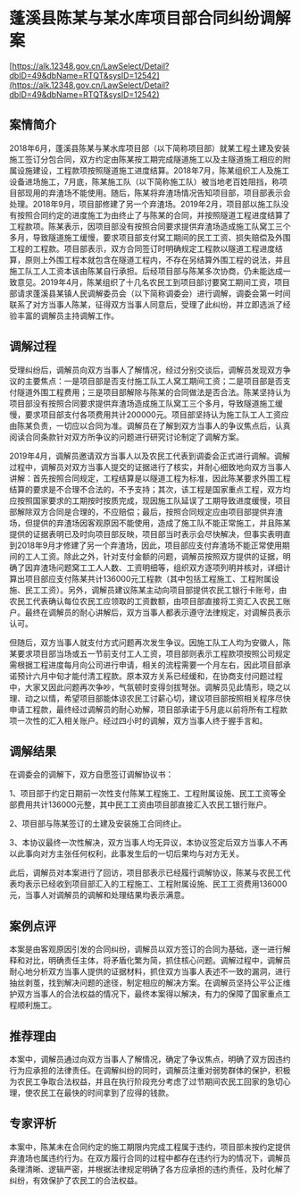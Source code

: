 # 蓬溪县陈某与某水库项目部合同纠纷调解案 

[https://alk.12348.gov.cn/LawSelect/Detail?dbID=49&dbName=RTQT&sysID=12542](https://alk.12348.gov.cn/LawSelect/Detail?dbID=49&dbName=RTQT&sysID=12542) 


## 案情简介 

2018年6月，蓬溪县陈某与某水库项目部（以下简称项目部）就某工程土建及安装施工签订分包合同，双方约定由陈某按工期完成隧道施工以及主隧道施工相应的附属设施建设，工程款项按照隧道施工进度结算。2018年7月，陈某组织工人及施工设备进场施工，7月底，陈某施工队（以下简称施工队）被当地老百姓阻挡，称项目部现用的弃渣场不能使用。随后，陈某将弃渣场情况告知项目部，项目部表示会处理。2018年9月，项目部修建了另一个弃渣场。2019年2月，项目部以施工队没有按照合同约定的进度施工为由终止了与陈某的合同，并按照隧道工程进度结算了工程款项。陈某表示，因项目部没有按照合同要求提供弃渣场造成施工队窝工三个多月，导致隧道施工缓慢，要求项目部支付窝工期间的民工工资、损失赔偿及外围工程的工程款。项目部表示，双方合同签订时明确规定工程款以隧道工程进度结算，原则上外围工程本就包含在隧道工程内，不存在另结算外围工程的说法，并且施工队工人工资本该由陈某自行承担。后经项目部与陈某多次协商，仍未能达成一致意见。2019年4月，陈某组织了十几名农民工到项目部讨要窝工期间工资，项目部请求蓬溪县某镇人民调解委员会（以下简称调委会）进行调解，调委会第一时间联系了对方当事人陈某，征得双方当事人同意后，受理了此纠纷，并立即选派了经验丰富的调解员主持调解工作。 

## 调解过程 

受理纠纷后，调解员向双方当事人了解情况，经过分别交谈后，调解员发现双方争议的主要焦点：一是项目部是否支付施工队工人窝工期间工资；二是项目部是否支付隧道外围工程费用；三是项目部解除与陈某的合同做法是否合法。陈某坚持认为项目部没有按照合同要求提供弃渣场造成施工队窝工三个多月，导致隧道施工缓慢，要求项目部支付各项费用共计200000元。项目部坚持认为施工队工人工资应由陈某负责，一切应以合同为准。调解员在了解到双方当事人的争议焦点后，认真阅读合同条款针对双方所争议的问题进行研究讨论制定了调解方案。 
 
2019年4月，调解员邀请双方当事人以及农民工代表到调委会正式进行调解。调解过程中，调解员对双方当事人提交的证据进行了核实，并耐心细致地向双方当事人讲解：首先按照合同规定，工程结算是以隧道工程为标准，因此陈某要求外围工程结算的要求是不合理不合法的，不予支持；其次，该工程是国家重点工程，双方均应按照国家要求的工期按时按质完成，现因施工队延误了工期导致进度缓慢，项目部解除双方合同是合理的，不应赔偿；最后，按照合同规定应由项目部提供弃渣场，但提供的弃渣场因客观原因不能使用，造成了施工队不能正常施工，并且陈某提供的证据表明已及时向项目部反映，项目部当时表示会尽快解决，但事实表明直到2018年9月才修建了另一个弃渣场，因此，项目部应支付弃渣场不能正常使用期间的工人工资。除此之外，针对支付金额的问题，调解员按照双方提供的证据，明确了因弃渣场问题窝工工人人数、工资明细等，组织双方逐项列明并核对，详细计算出项目部应支付陈某共计136000元工程款（其中包括工程施工、工程附属设施、民工工资）。另外，调解员建议陈某主动向项目部提供农民工银行卡账号，由农民工代表确认每位农民工应领取的工资数额，由项目部直接将工资汇入农民工账户。最终在调解员的耐心讲解后，双方当事人都表示遵守法律规定，对调解员表示认可。 
 
但随后，双方当事人就支付方式问题再次发生争议。因施工队工人均为安徽人，陈某要求项目部当场或五一节前支付工人工资，项目部则表示工程款项按照公司规定需根据工程进度每月向公司进行申请，相关的流程需要一个月左右，因此项目部承诺预计六月中旬才能付清工程款。原本双方关系已经缓和，在协商支付问题过程中，大家又因此问题再次争吵，气氛顿时变得剑拔弩张。调解员见此情形，晓之以理、动之以情，希望项目部能体谅农民工讨薪心切，建议项目部按照相关程序尽快申请工程款，最终经过调解员的耐心劝解，项目部承诺于5月底以前将所有工程款项一次性的汇入相关账户。经过四小时的调解，双方当事人终于握手言和。 

## 调解结果 

在调委会的调解下，双方自愿签订调解协议书： 
 
1、项目部于约定日期前一次性支付陈某工程施工、工程附属设施、民工工资等全部费用共计136000元整，其中民工工资由项目部直接汇入农民工银行账户。 
 
2、项目部与陈某签订的土建及安装施工合同终止。 
 
3、本协议最终一次性解决，双方当事人均无异议，本协议签定后双方当事人不再以此事向对方主张任何权利，此事发生后的一切后果均与对方无关。 
 
此后，调解员对本案进行了回访，项目部表示已经履行调解协议，陈某与农民工代表均表示已经收到项目部汇入的工程施工、工程附属设施、民工工资费用136000元，当事人对调解员的调解和处理结果均表示满意。 

## 案例点评 

本案是由客观原因引发的合同纠纷，调解员以双方签订的合同为基础，逐一进行解释和对比，明确责任主体，将矛盾化繁为简，抓住核心问题。调解过程中，调解员耐心地分析双方当事人提供的证据材料，抓住双方当事人表述不一致的漏洞，进行抽丝剥茧，找到解决问题的途径，制定相应的解决方案。在调解员坚持公平公正维护双方当事人的合法权益的情况下，最终本案得以解决，有力的保障了国家重点工程顺利施工。 

## 推荐理由 

本案中，调解员通过向双方当事人了解情况，确定了争议焦点，明确了双方因违约行为应承担的法律责任。在调解纠纷的同时，调解员注重对弱势群体的保护，积极为农民工争取合法权益，并且在执行阶段充分考虑了过节期间农民工回家的急切心理，使农民工在最快的时间拿到了应得的钱款。 

## 专家评析 

本案中，陈某未在合同约定的施工期限内完成工程属于违约，项目部未按约定提供弃渣场也属违约行为。在双方履行合同的过程中都存在违约行为的情况下，调解员条理清晰、逻辑严密，并根据法律规定明确了各方应承担的违约责任，及时化解了纠纷，有效保护了农民工的合法权益。 
